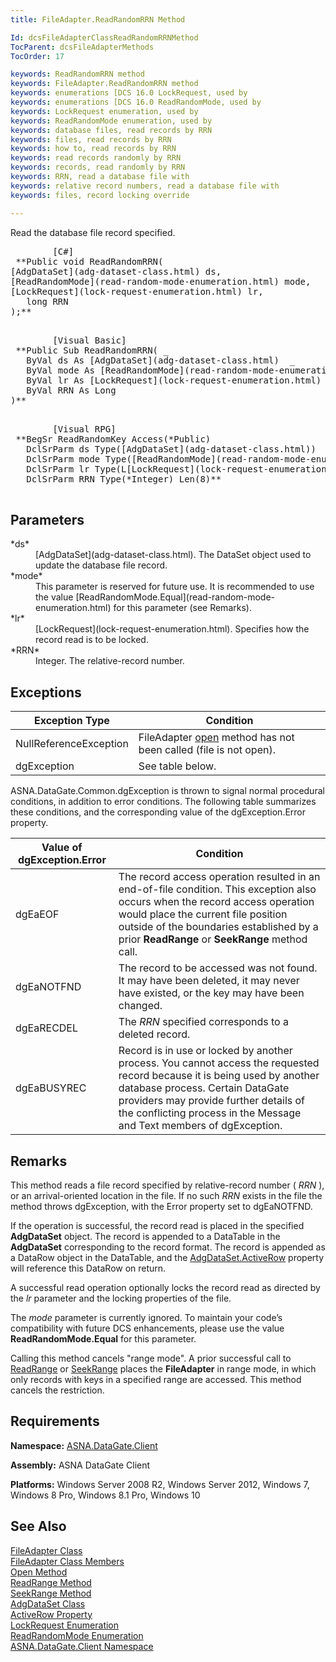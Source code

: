 ```yaml
---
title: FileAdapter.ReadRandomRRN Method

Id: dcsFileAdapterClassReadRandomRRNMethod
TocParent: dcsFileAdapterMethods
TocOrder: 17

keywords: ReadRandomRRN method
keywords: FileAdapter.ReadRandomRRN method
keywords: enumerations [DCS 16.0 LockRequest, used by
keywords: enumerations [DCS 16.0 ReadRandomMode, used by
keywords: LockRequest enumeration, used by
keywords: ReadRandomMode enumeration, used by
keywords: database files, read records by RRN
keywords: files, read records by RRN
keywords: how to, read records by RRN
keywords: read records randomly by RRN
keywords: records, read randomly by RRN
keywords: RRN, read a database file with
keywords: relative record numbers, read a database file with
keywords: files, record locking override

---
```


Read the database file record specified.
<pre>        <span class="lang">[C#]</span>
 **Public void ReadRandomRRN(
[AdgDataSet](adg-dataset-class.html) ds,
[ReadRandomMode](read-random-mode-enumeration.html) mode,
[LockRequest](lock-request-enumeration.html) lr,
   long RRN
);** 
      </pre>
<pre>        <span class="lang">[Visual Basic] </span>
 **Public Sub ReadRandomRRN( _
   ByVal ds As [AdgDataSet](adg-dataset-class.html)  _
   ByVal mode As [ReadRandomMode](read-random-mode-enumeration.html) _
   ByVal lr As [LockRequest](lock-request-enumeration.html) _
   ByVal RRN As Long
)** 
      </pre>
<pre class="prettyprint">        <span class="lang">[Visual RPG]</span>
 **BegSr ReadRandomKey Access(*Public)
   DclSrParm ds Type([AdgDataSet](adg-dataset-class.html))
   DclSrParm mode Type([ReadRandomMode](read-random-mode-enumeration.html))
   DclSrParm lr Type(L[LockRequest](lock-request-enumeration.html))
   DclSrParm RRN Type(*Integer) Len(8)** 
      </pre>

## Parameters

<dl>
        <dt>
 *ds* 
        </dt>
        <dd>[AdgDataSet](adg-dataset-class.html). The DataSet object used 
						to update the database file record. </dd>
        <dt>
 *mode* 
        </dt>
        <dd>This parameter is reserved for future use.  It is recommended to use the 
								value [ReadRandomMode.Equal](read-random-mode-enumeration.html) for 
								this parameter (see Remarks). </dd>
        <dt>
 *lr* 
        </dt>
        <dd>[LockRequest](lock-request-enumeration.html). Specifies how the 
										record read is to be locked. </dd>
        <dt>
 *RRN*  
											</dt>
        <dd>Integer. The relative-record number.
											</dd>
</dl>

## Exceptions



| Exception Type | Condition |
| ---- | ---- |
| NullReferenceException | FileAdapter [open](file-adapter-class-open-method.html) method has not been called (file is not open). |
| dgException | See table below. |



ASNA.DataGate.Common.dgException is thrown to signal normal procedural conditions, in addition to error conditions. The following table summarizes these conditions, and the corresponding value of the <span>dgException.Error</span> property.
<br />



| Value of dgException.Error | Condition |
| ---- | ---- |
| dgEaEOF | The record access operation resulted in an end-of-file condition. This exception also occurs when the record access operation would place the current file position outside of the boundaries established by a prior **ReadRange** or **SeekRange** method call. |
| dgEaNOTFND | The record to be accessed was not found. It may have been deleted, it may never have existed, or the key may have been changed. |
| dgEaRECDEL | The *RRN* specified corresponds to a deleted record. |
| dgEaBUSYREC | Record is in use or locked by another process. You cannot access the requested record because it is being used by another database process. Certain DataGate providers may provide further details of the conflicting process in the Message and Text members of dgException. |



## Remarks

This method reads a file record specified by relative-record number ( *RRN* ), or an arrival-oriented location in the file. If no such *RRN* exists in the file the method throws dgException, with the Error property set to dgEaNOTFND.

If the operation is successful, the record read is placed in the specified **AdgDataSet** object. The record is appended to a DataTable in the **AdgDataSet** corresponding to the record format. The record is appended as a DataRow object in the DataTable, and the [AdgDataSet.ActiveRow](adg-dataset-class-active-row-property.html) property will reference this DataRow on return. 

A successful read operation optionally locks the record read as directed by the *lr* parameter and the locking properties of the file.

The *mode* parameter is currently ignored. To maintain your code’s compatibility with future DCS enhancements, please use the value **ReadRandomMode.Equal** for this parameter.

Calling this method cancels "range mode". A prior successful call to [ReadRange](file-adapter-class-read-range-method.html) or [SeekRange](file-adapter-class-seek-range-method.html) places the **FileAdapter** in range mode, in which only records with keys in a specified range are accessed. This method cancels the restriction.
## Requirements

**Namespace:** [ASNA.DataGate.Client](datagate-client-namespace.html) 

**Assembly:** ASNA DataGate Client

**Platforms:** Windows Server 2008 R2, Windows Server 2012, Windows 7, Windows 8 Pro, Windows 8.1 Pro, Windows 10
## See Also


[FileAdapter Class](file-adapter-class.html)
      <br />
[FileAdapter Class Members](file-adapter-members.html)
      <br />
[Open Method](file-adapter-class-open-method.html)
      <br />
[ReadRange Method](file-adapter-class-read-range-method.html)
      <br />
[SeekRange Method](file-adapter-class-seek-range-method.html)
      <br />
[AdgDataSet Class](adg-dataset-class.html)
      <br />
[ActiveRow Property](adg-dataset-class-active-row-property.html)
      <br />
[LockRequest Enumeration](lock-request-enumeration.html)
      <br />
[ReadRandomMode Enumeration](read-random-mode-enumeration.html)
      <br />
[ASNA.DataGate.Client Namespace](datagate-client-namespace.html)
      <br />

